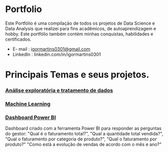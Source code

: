 # Portfolio
Este Portfólio é uma compilação de todos os projetos de Data Science e Data Analysis que realizei para fins acadêmicos, de autoaprendizagem e hobby. Este portfólio também contém minhas conquistas, habilidades e certificados.

* E- mail : igormartins0301@gmail.com
* LinkedIn : linkedin.com/in/igormartins0301

# Principais Temas e seus projetos.


### [Análise exploratória e tratamento de dados](https://github.com/igormartins0301/Analises_exploratorias_dados)


### [Machine Learning](https://github.com/igormartins0301/Machine_Learning)



### [Dashboard Power BI](https://app.powerbi.com/view?r=eyJrIjoiYzEwODU5MmUtYmViNS00NWY5LWI1ZDctYmYzZjZkNWM2NjNlIiwidCI6ImM2ODQ5MjhiLWQ0ZmYtNGQ3Ny1hNTliLTZlODI2NzcxMmM0ZSJ9)

Dashboard criado com a ferramenta Power BI para responder as perguntas do gestor: "Qual é o faturamento total?", "Qual a quantidade total vendida?", "Qual o faturamento por categoria de produto?", "Qual o faturamento por produto?" "Como está a evolução de vendas de acordo com o mês e ano?"

